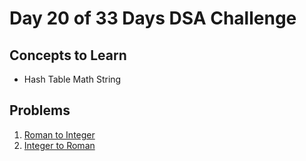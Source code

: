 # Day 20 of 33 Days DSA Challenge

## Concepts to Learn
- Hash Table
Math
String

## Problems
1. [Roman to Integer](https://leetcode.com/problems/roman-to-integer/)
2. [Integer to Roman](https://leetcode.com/problems/integer-to-roman/)
